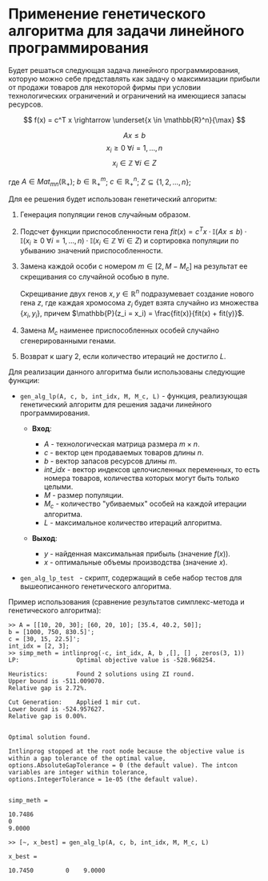 # Применение генетического алгоритма для задачи линейного программирования 
Будет решаться следующая задача линейного программирования, которую можно себе представлять как задачу о максимизации прибыли от продажи товаров для некоторой фирмы при условии технологических ограничений и ограничений на имеющиеся запасы ресурсов.

$$
f(x) = c^T x \rightarrow \underset{x \in \mathbb{R}^n}{\max} 
$$

$$
Ax \leqslant b 
$$
$$
x_i \geqslant 0  \text{ } \forall i = 1, \dots, n
$$
$$
x_i \in \mathbb{Z}  \text{ }  \forall i \in Z
$$

где $A \in Mat_{m n}(\mathbb{R}_+)$; $b \in \mathbb{R}_+^m$; $c \in \mathbb{R}_+^n$; $Z \subseteq \{1, 2, \dots, n\}$;

Для ее решения будет использован генетический алгоритм:
1) Генерация популяции генов случайным образом.
2) Подсчет функции приспособленности гена $fit(x) = с^T x \cdot \mathbb{I}(Ax \leqslant b) \cdot \mathbb{I}(x_i \geqslant 0  \text{ } \forall i = 1, \dots, n) \cdot \mathbb{I}(x_i \in \mathbb{Z}  \text{ }  \forall i \in Z)$ и сортировка популяции по убыванию значений приспособленности.
3) Замена каждой особи с номером $m \in [2, M - M_c]$ на результат ее скрещивания со случайной особью в пуле. 

    Скрещивание двух генов $x, y \in \mathbb{R}^n$ подразумевает создание нового гена $z$, где каждая хромосома $z_i$ будет взята случайно из множества $\{x_i, y_i\}$, причем $\mathbb{P}(z_i = x_i) = \frac{fit(x)}{fit(x) + fit(y)}$.

4) Замена $M_c$ наименее приспособленных особей случайно сгенерированными генами.
5) Возврат к шагу 2, если количество итераций не достигло $L$.

Для реализации данного алгоритма были использованы следующие функции:


* ```gen_alg_lp(A, c, b, int_idx, M, M_c, L)``` - функция, реализующая генетический алгоритм для решения задачи линейного программирования.

    * **Вход**: 
      * $A$ - технологическая матрица размера $m \times n$.
      * $c$ - вектор цен продаваемых товаров длины $n$.
      * $b$ - вектор запасов ресурсов длины $m$.
      * $int\_idx$ - вектор индексов целочисленных переменных, то есть номера товаров, количества которых могут быть только целыми.
      * $M$ - размер популяции.
      * $M_c$ - количество "убиваемых" особей на каждой итерации алгоритма.
      * $L$ - максимальное количество итераций алгоритма.

    * **Выход**:  
      * $y$ - найденная максимальная прибыль (значение $f(x)$).
      * $x$ - оптимальные объемы производства (значение $x$).
* ```gen_alg_lp_test ``` - скрипт, содержащий в себе набор тестов для вышеописанного генетического алгоритма.

Пример использования (сравнение результатов симплекс-метода и генетического алгоритма):
```
>> A = [[10, 20, 30]; [60, 20, 10]; [35.4, 40.2, 50]];
b = [1000, 750, 830.5]';
c = [30, 15, 22.5]';
int_idx = [2, 3];
>> simp_meth = intlinprog(-c, int_idx, A, b ,[], [] , zeros(3, 1))
LP:                Optimal objective value is -528.968254.                                          

Heuristics:        Found 2 solutions using ZI round.                                                
Upper bound is -511.009070.                                                      
Relative gap is 2.72%.                                                          

Cut Generation:    Applied 1 mir cut.                                                               
Lower bound is -524.957627.                                                      
Relative gap is 0.00%.                                                          


Optimal solution found.

Intlinprog stopped at the root node because the objective value is within a gap tolerance of the optimal value,
options.AbsoluteGapTolerance = 0 (the default value). The intcon variables are integer within tolerance,
options.IntegerTolerance = 1e-05 (the default value).


simp_meth =

10.7486
0
9.0000

>> [~, x_best] = gen_alg_lp(A, c, b, int_idx, M, M_c, L)

x_best =

10.7450         0    9.0000
```